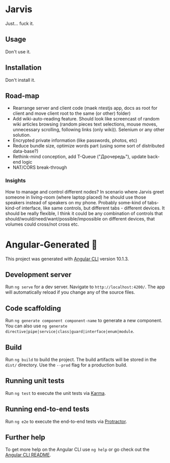 # Jarvis

Just... fuck it.

## Usage

Don't use it.

## Installation

Don't install it.

## Road-map
- Rearrange server and client code (maek ntestjs app, docs as root for client and move client root to the same (or other) folder)
- Add wiki-auto-reading feature. Should look like screencast of random wiki articles browsing (random pieces text
  selections, mouse moves, unnecessary scrolling, following links (only wiki)).
  Selenium or any other solution.
- Encrypted private information (like passwords, photos, etc)
- Reduce bundle size, optimize words part (using some sort of distributed data-base?)
- Rethink-mind conception, add T-Queue ("Дрочередь"), update back-end logic
- NAT/CORS break-through

### Insights

How to manage and control different nodes? In scenario where Jarvis greet someone in living-room (where laptop placed)
he should use those speakers instead of speakers on my phone. Probably some-kind of tabs-kind-of interface, like same
controls, but different tabs - different devices. It should be really flexible, I think it could be any combination of
controls that should/would/need/want/possible/impossible on different devices, that volumes could cross/not cross etc.

# Angular-Generated 💩

This project was generated with [Angular CLI](https://github.com/angular/angular-cli) version 10.1.3.

## Development server

Run `ng serve` for a dev server. Navigate to `http://localhost:4200/`. The app will automatically reload if you change
any of the source files.

## Code scaffolding

Run `ng generate component component-name` to generate a new component. You can also
use `ng generate directive|pipe|service|class|guard|interface|enum|module`.

## Build

Run `ng build` to build the project. The build artifacts will be stored in the `dist/` directory. Use the `--prod` flag
for a production build.

## Running unit tests

Run `ng test` to execute the unit tests via [Karma](https://karma-runner.github.io).

## Running end-to-end tests

Run `ng e2e` to execute the end-to-end tests via [Protractor](http://www.protractortest.org/).

## Further help

To get more help on the Angular CLI use `ng help` or go check out
the [Angular CLI README](https://github.com/angular/angular-cli/blob/master/README.md).
